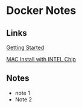 # Docker Notes

## Links

[Getting Started](https://docs.docker.com/get-started/get-docker/)

[MAC Install with INTEL Chip](https://docs.docker.com/desktop/setup/install/mac-install/)

## Notes

- note 1
- Note 2
